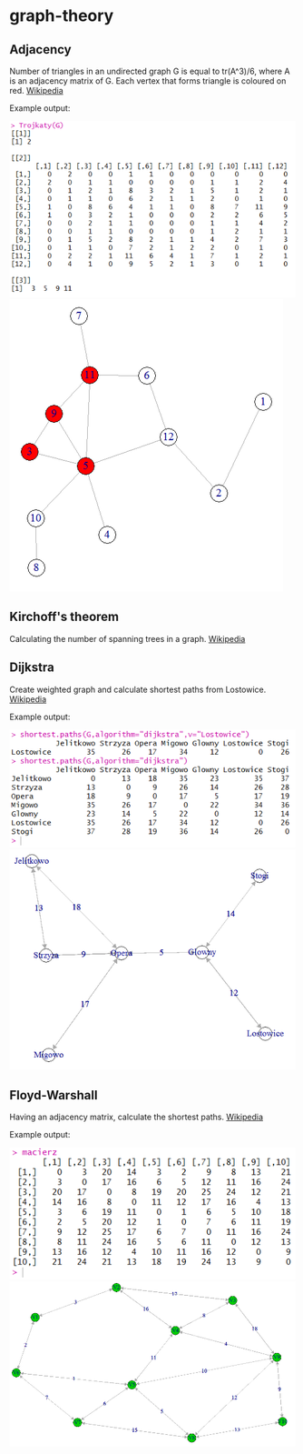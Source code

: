 # graph-theory

## Adjacency

Number of triangles in an undirected graph G is equal to tr(A^3)/6, where A is an adjacency matrix of G. Each vertex that forms triangle is coloured on red.
[Wikipedia](https://en.wikipedia.org/wiki/Adjacency_matrix#Properties)

Example output:

![image alt text](adjacency2.png)
![image alt text](adjacency.png)


## Kirchoff's theorem

Calculating the number of spanning trees in a graph.
[Wikipedia](https://en.wikipedia.org/wiki/Kirchhoff%27s_theorem)


## Dijkstra

Create weighted graph and calculate shortest paths from Lostowice.
[Wikipedia](https://en.wikipedia.org/wiki/Dijkstra%27s_algorithm)

Example output:

![image alt text](dijkstra2.png)
![image alt text](dijkstra.png)


## Floyd-Warshall

Having an adjacency matrix, calculate the shortest paths.
[Wikipedia](https://en.wikipedia.org/wiki/Floyd–Warshall_algorithm)

Example output:

![image alt text](floyd-warshall2.png)
![image alt text](floyd-warshall.png)
